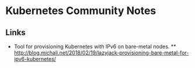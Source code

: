 # Kubernetes Community Notes

## Links
* Tool for provisioning Kubernetes with IPv6 on bare-metal nodes.
** http://blog.michali.net/2018/02/19/lazyjack-provisioning-bare-metal-for-ipv6-kubernetes/

